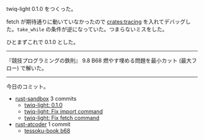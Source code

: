 twiq-light 0.1.0 をつくった。

fetch が期待通りに動いていなかったので [crates:tracing] を入れてデバッグした。`take_while` の条件が逆になっていた。つまらないミスをした。

ひとまずこれで 0.1.0 とした。

---

『競技プログラミングの鉄則』 9.8 B68 燃やす埋める問題を最小カット (最大フロー) で解いた。

---

今日のコミット。

- [rust-sandbox](https://github.com/bouzuya/rust-sandbox) 3 commits
  - [twiq-light: 0.1.0](https://github.com/bouzuya/rust-sandbox/commit/4ffd6039b99fd6e1842cafef6e11b9fcbe76a905)
  - [twiq-light: Fix import command](https://github.com/bouzuya/rust-sandbox/commit/043af13b271fd45ac7039ab22364d798fcfd47e2)
  - [twiq-light: Fix fetch command](https://github.com/bouzuya/rust-sandbox/commit/392c4eed62da8ff1a2d383ad20b1f0f454d7503a)
- [rust-atcoder](https://github.com/bouzuya/rust-atcoder) 1 commit
  - [tessoku-book b68](https://github.com/bouzuya/rust-atcoder/commit/c68ea2296d9d9b9f5b934b98b5c5c2edd3671d2d)

[crates:tracing]: https://crates.io/crates/tracing

